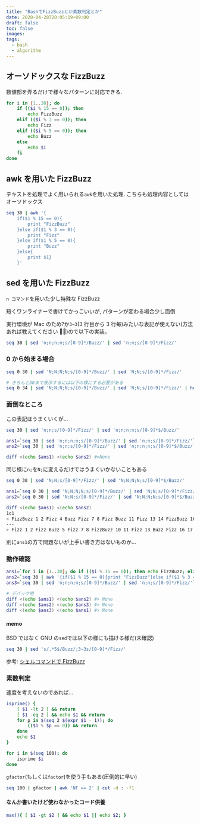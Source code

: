 ```yaml
---
title: "BashでFizzBuzzとか素数判定とか"
date: 2020-04-28T20:05:19+09:00
draft: false
toc: false
images:
tags:
  - bash
  - algorithm
---
```


## オーソドックスな FizzBuzz

数値部を弄るだけで様々なパターンに対応できる.

```bash
for i in {1..30}; do
    if (($i % 15 == 0)); then
        echo FizzBuzz
    elif (($i % 3 == 0)); then
        echo Fizz
    elif (($i % 5 == 0)); then
        echo Buzz
    else
        echo $i
    fi
done
```

## awk を用いた FizzBuzz

テキストを処理でよく用いられる`awk`を用いた処理.
こちらも処理内容としてはオーソドックス

```bash
seq 30 | awk '{
    if($1 % 15 == 0){
        print "FizzBuzz"
    }else if($1 % 3 == 0){
        print "Fizz"
    }else if($1 % 5 == 0){
        print "Buzz"
    }else{
        print $1}
    }'
```

## sed を用いた FizzBuzz

`n コマンド`を用いた少し特殊な FizzBuzz

短くワンライナーで書けてかっこいいが, パターンが変わる場合少し面倒

実行環境が Mac のため?か`3~3`(3 行目から 3 行毎)みたいな表記が使えない(方法あれば教えてください 🙇‍♀️)ので以下の実装。

```bash
seq 30 | sed 'n;n;n;n;s/[0-9]*/Buzz/' | sed 'n;n;s/[0-9]*/Fizz/'
```

### 0 から始まる場合

```bash
seq 0 30 | sed 'N;N;N;N;s/[0-9]*/Buzz/' | sed 'N;N;s/[0-9]*/Fizz/'

# きちんと30まで表示するには以下の様にする必要がある
seq 0 34 | sed 'N;N;N;N;s/[0-9]*/Buzz/' | sed 'N;N;s/[0-9]*/Fizz/' | head -n 31
```

### 面倒なところ

この表記はうまくいくが...

```bash
seq 30 | sed 'n;n;s/[0-9]*/Fizz/' | sed 'n;n;n;n;s/[0-9]*$/Buzz/'

ans1=`seq 30 | sed 'n;n;n;n;s/[0-9]*/Buzz/' | sed 'n;n;s/[0-9]*/Fizz/'`
ans2=`seq 30 | sed 'n;n;s/[0-9]*/Fizz/' | sed 'n;n;n;n;s/[0-9]*$/Buzz/'`

diff <(echo $ans1) <(echo $ans2) #>None
```

同じ様に`n;`を`N;`に変えるだけではうまくいかないこともある

```bash
seq 0 30 | sed 'N;N;s/[0-9]*/Fizz/' | sed 'N;N;N;N;s/[0-9]*$/Buzz/'

ans1=`seq 0 30 | sed 'N;N;N;N;s/[0-9]*/Buzz/' | sed 'N;N;s/[0-9]*/Fizz/'`
ans2=`seq 0 30 | sed 'N;N;s/[0-9]*/Fizz/' | sed 'N;N;N;N;s/[0-9]*$/Buzz/'`

diff <(echo $ans1) <(echo $ans2)
1c1
< FizzBuzz 1 2 Fizz 4 Buzz Fizz 7 8 Fizz Buzz 11 Fizz 13 14 FizzBuzz 16 17 Fizz 19 Buzz Fizz 22 23 Fizz Buzz 26 Fizz 28 29
---
> Fizz 1 2 Fizz Buzz 5 Fizz 7 8 FizzBuzz 10 11 Fizz 13 Buzz Fizz 16 17 Fizz Buzz 20 Fizz 22 23 FizzBuzz 25 26 Fizz 28 Buzz
```

別に`ans1`の方で問題ないが上手い書き方はないものか...

### 動作確認

```bash
ans1=`for i in {1..30}; do if (($i % 15 == 0)); then echo FizzBuzz; elif (($i % 3 == 0)); then echo Fizz; elif (($i % 5 == 0)); then echo Buzz; else echo $i; fi done`
ans2=`seq 30 | awk '{if($1 % 15 == 0){print "FizzBuzz"}else if($1 % 3 == 0){print "Fizz"}else if($1 % 5 == 0){print "Buzz"}else{print $1}}'`
ans3=`seq 30 | sed 'n;n;n;n;s/[0-9]*/Buzz/' | sed 'n;n;s/[0-9]*/Fizz/'`

# デバック用
diff <(echo $ans1) <(echo $ans2) #> None
diff <(echo $ans2) <(echo $ans3) #> None
diff <(echo $ans3) <(echo $ans1) #> None
```

#### memo

BSD ではなく GNU の`sed`では以下の様にも描ける様だ(未確認)

```bash
seq 30 | sed 's/.*5$/Buzz/;3~3s/[0-9]*/Fizz/'
```

参考: [シェルコマンドで FizzBuzz](https://qiita.com/gyu-don/items/f5440b16213200da9775)

### 素数判定

速度を考えないのであれば...

```bash
isprime() {
    [ $1 -lt 2 ] && return
    [ $1 -eq 2 ] && echo $1 && return
    for p in $(seq 2 $(expr $1 - 1)); do
        (($1 % $p == 0)) && return
    done
    echo $1
}

for i in $(seq 100); do
    isprime $i
done
```

`gfactor`(もしくは`factor`)を使う手もある(圧倒的に早い)

```bash
seq 100 | gfactor | awk 'NF == 2' | cut -d : -f1
```

#### なんか書いたけど使わなかったコード供養

```bash
max(){ [ $1 -gt $2 ] && echo $1 || echo $2; }
```
